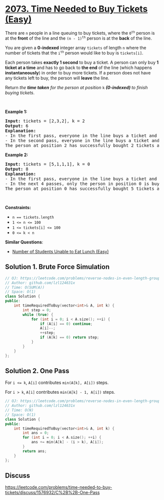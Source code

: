 # [2073. Time Needed to Buy Tickets (Easy)](https://leetcode.com/problems/time-needed-to-buy-tickets/)

<p>There are <code>n</code> people in a line queuing to buy tickets, where the <code>0<sup>th</sup></code> person is at the <strong>front</strong> of the line and the <code>(n - 1)<sup>th</sup></code> person is at the <strong>back</strong> of the line.</p>

<p>You are given a <strong>0-indexed</strong> integer array <code>tickets</code> of length <code>n</code> where the number of tickets that the <code>i<sup>th</sup></code> person would like to buy is <code>tickets[i]</code>.</p>

<p>Each person takes <strong>exactly 1 second</strong> to buy a ticket. A person can only buy <strong>1 ticket at a time</strong> and has to go back to <strong>the end</strong> of the line (which happens <strong>instantaneously</strong>) in order to buy more tickets. If a person does not have any tickets left to buy, the person will <strong>leave </strong>the line.</p>

<p>Return <em>the <strong>time taken</strong> for the person at position </em><code>k</code><em>&nbsp;</em><strong><em>(0-indexed)</em>&nbsp;</strong><em>to finish buying tickets</em>.</p>

<p>&nbsp;</p>
<p><strong>Example 1:</strong></p>

<pre><strong>Input:</strong> tickets = [2,3,2], k = 2
<strong>Output:</strong> 6
<strong>Explanation:</strong> 
- In the first pass, everyone in the line buys a ticket and the line becomes [1, 2, 1].
- In the second pass, everyone in the line buys a ticket and the line becomes [0, 1, 0].
The person at&nbsp;position 2 has successfully bought 2 tickets and it took 3 + 3 = 6 seconds.
</pre>

<p><strong>Example 2:</strong></p>

<pre><strong>Input:</strong> tickets = [5,1,1,1], k = 0
<strong>Output:</strong> 8
<strong>Explanation:</strong>
- In the first pass, everyone in the line buys a ticket and the line becomes [4, 0, 0, 0].
- In the next 4 passes, only the person in position 0 is buying tickets.
The person at&nbsp;position 0 has successfully bought 5 tickets and it took 4 + 1 + 1 + 1 + 1 = 8 seconds.
</pre>

<p>&nbsp;</p>
<p><strong>Constraints:</strong></p>

<ul>
	<li><code>n == tickets.length</code></li>
	<li><code>1 &lt;= n &lt;= 100</code></li>
	<li><code>1 &lt;= tickets[i] &lt;= 100</code></li>
	<li><code>0 &lt;= k &lt; n</code></li>
</ul>


**Similar Questions**:
* [Number of Students Unable to Eat Lunch (Easy)](https://leetcode.com/problems/number-of-students-unable-to-eat-lunch/)

## Solution 1. Brute Force Simulation

```cpp
// OJ: https://leetcode.com/problems/reverse-nodes-in-even-length-groups/
// Author: github.com/lzl124631x
// Time: O(SUM(A))
// Space: O(1)
class Solution {
public:
    int timeRequiredToBuy(vector<int>& A, int k) {
        int step = 0;
        while (true) {
            for (int i = 0; i < A.size(); ++i) {
                if (A[i] == 0) continue;
                A[i]--;
                ++step;
                if (A[k] == 0) return step;
            }
        }
    }
};
```

## Solution 2. One Pass

For `i <= k`, `A[i]` contributes `min(A[k], A[i])` steps.

For `i > k`, `A[i]` contributes `min(A[k] - 1, A[i])` steps.

```cpp
// OJ: https://leetcode.com/problems/reverse-nodes-in-even-length-groups/
// Author: github.com/lzl124631x
// Time: O(N)
// Space: O(1)
class Solution {
public:
    int timeRequiredToBuy(vector<int>& A, int k) {
        int ans = 0;
        for (int i = 0; i < A.size(); ++i) {
            ans += min(A[k] - (i > k), A[i]);
        }
        return ans;
    }
};
```

## Discuss

https://leetcode.com/problems/time-needed-to-buy-tickets/discuss/1576932/C%2B%2B-One-Pass